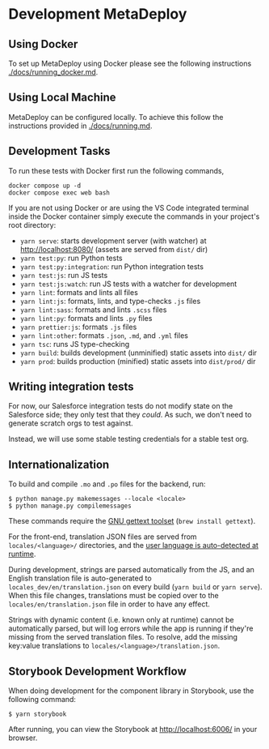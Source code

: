 # Development MetaDeploy

## Using Docker

To set up MetaDeploy using Docker please see the following instructions
[./docs/running_docker.md](./docs/running_docker.md).

## Using Local Machine

MetaDeploy can be configured locally. To achieve this follow the instructions
provided in [./docs/running.md](./docs/running.md).

## Development Tasks

To run these tests with Docker first run the following commands,

    docker compose up -d
    docker compose exec web bash

If you are not using Docker or are using the VS Code integrated terminal inside
the Docker container simply execute the commands in your project's root
directory:

- `yarn serve`: starts development server (with watcher) at
  <http://localhost:8080/> (assets are served from `dist/` dir)
- `yarn test:py`: run Python tests
- `yarn test:py:integration`: run Python integration tests
- `yarn test:js`: run JS tests
- `yarn test:js:watch`: run JS tests with a watcher for development
- `yarn lint`: formats and lints all files
- `yarn lint:js`: formats, lints, and type-checks `.js` files
- `yarn lint:sass`: formats and lints `.scss` files
- `yarn lint:py`: formats and lints `.py` files
- `yarn prettier:js`: formats `.js` files
- `yarn lint:other`: formats `.json`, `.md`, and `.yml` files
- `yarn tsc`: runs JS type-checking
- `yarn build`: builds development (unminified) static assets into `dist/` dir
- `yarn prod`: builds production (minified) static assets into `dist/prod/` dir

## Writing integration tests

For now, our Salesforce integration tests do not modify state on the Salesforce
side; they only test that they _could_. As such, we don't need to generate
scratch orgs to test against.

Instead, we will use some stable testing credentials for a stable test org.

## Internationalization

To build and compile `.mo` and `.po` files for the backend, run:

    $ python manage.py makemessages --locale <locale>
    $ python manage.py compilemessages

These commands require the
[GNU gettext toolset](https://www.gnu.org/software/gettext/)
(`brew install gettext`).

For the front-end, translation JSON files are served from `locales/<language>/`
directories, and the
[user language is auto-detected at runtime](https://github.com/i18next/i18next-browser-languageDetector).

During development, strings are parsed automatically from the JS, and an English
translation file is auto-generated to `locales_dev/en/translation.json` on every
build (`yarn build` or `yarn serve`). When this file changes, translations must
be copied over to the `locales/en/translation.json` file in order to have any
effect.

Strings with dynamic content (i.e. known only at runtime) cannot be
automatically parsed, but will log errors while the app is running if they're
missing from the served translation files. To resolve, add the missing key:value
translations to `locales/<language>/translation.json`.

## Storybook Development Workflow

When doing development for the component library in Storybook, use the following
command:

    $ yarn storybook

After running, you can view the Storybook at <http://localhost:6006/> in your
browser.
